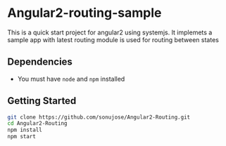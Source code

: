 # Angular2-routing-sample
This is a quick start project for angular2 using systemjs. It implemets a sample app with latest routing module is used for routing between states

## Dependencies
- You must have `node` and `npm` installed

## Getting Started

```bash
git clone https://github.com/sonujose/Angular2-Routing.git
cd Angular2-Routing
npm install
npm start
```
